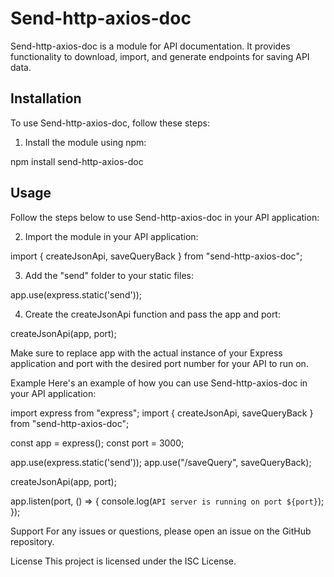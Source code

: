 # Send-http-axios-doc

Send-http-axios-doc is a module for API documentation. It provides functionality to download, import, and generate endpoints for saving API data.

## Installation

To use Send-http-axios-doc, follow these steps:

1. Install the module using npm:

npm install send-http-axios-doc

## Usage

Follow the steps below to use Send-http-axios-doc in your API application:

2. Import the module in your API application:

import { createJsonApi, saveQueryBack } from "send-http-axios-doc";

3. Add the "send" folder to your static files:

app.use(express.static('send'));

4. Create the createJsonApi function and pass the app and port:

createJsonApi(app, port);

Make sure to replace app with the actual instance of your Express application and port with the desired port number for your API to run on.

Example
Here's an example of how you can use Send-http-axios-doc in your API application:

import express from "express";
import { createJsonApi, saveQueryBack } from "send-http-axios-doc";

const app = express();
const port = 3000;

app.use(express.static('send'));
app.use("/saveQuery", saveQueryBack);

createJsonApi(app, port);

app.listen(port, () => {
  console.log(`API server is running on port ${port}`);
});

Support
For any issues or questions, please open an issue on the GitHub repository.

License
This project is licensed under the ISC License.